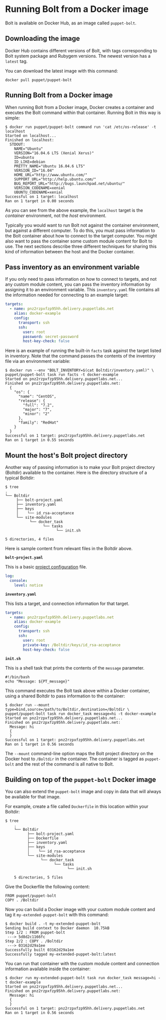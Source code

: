 # Running Bolt from a Docker image

Bolt is available on Docker Hub, as an image called `puppet-bolt`.

## Downloading the image

Docker Hub contains different versions of Bolt, with tags corresponding to Bolt
system package and Rubygem versions. The newest version has a `latest` tag.

You can download the latest image with this command:
```
docker pull puppet/puppet-bolt
```

## Running Bolt from a Docker image

When running Bolt from a Docker image, Docker creates a container and executes
the Bolt command within that container. Running Bolt in this way is simple:
```console
$ docker run puppet/puppet-bolt command run 'cat /etc/os-release' -t localhost
Started on localhost...
Finished on localhost:
  STDOUT:
    NAME="Ubuntu"
    VERSION="16.04.6 LTS (Xenial Xerus)"
    ID=ubuntu
    ID_LIKE=debian
    PRETTY_NAME="Ubuntu 16.04.6 LTS"
    VERSION_ID="16.04"
    HOME_URL="http://www.ubuntu.com/"
    SUPPORT_URL="http://help.ubuntu.com/"
    BUG_REPORT_URL="http://bugs.launchpad.net/ubuntu/"
    VERSION_CODENAME=xenial
    UBUNTU_CODENAME=xenial
Successful on 1 target: localhost
Ran on 1 target in 0.00 seconds
```

As you can see from the above example, the `localhost` target is the *container*
environment, not the *host* environment.

Typically you would want to run Bolt not against the container environment, but
against a different computer. To do this, you must pass information to the Bolt
container about how to connect to the target computer. You might also want to
pass the container some custom module content for Bolt to use. The next sections
describe three different techniques for sharing this kind of information between
the host and the Docker container.

## Pass inventory as an environment variable

If you only need to pass information on how to connect to targets, and not any
custom module content, you can pass the inventory information by assigning it to
an environment variable. This `inventory.yaml` file contains all the information
needed for connecting to an example target:

```yaml
targets:
  - name: pnz2rzpxfzp95hh.delivery.puppetlabs.net
    alias: docker-example
    config:
      transport: ssh
      ssh:
        user: root
        password: secret-password
        host-key-check: false
```

Here is an example of running the built-in `facts` task against the target
listed in inventory. Note that the command passes the contents of the inventory
file via an environment variable:

```console
$ docker run --env "BOLT_INVENTORY=$(cat Boltdir/inventory.yaml)" \
puppet/puppet-bolt task run facts -t docker-example
Started on pnz2rzpxfzp95hh.delivery.puppetlabs.net...
Finished on pnz2rzpxfzp95hh.delivery.puppetlabs.net:
  {
    "os": {
      "name": "CentOS",
      "release": {
        "full": "7.2",
        "major": "7",
        "minor": "2"
      },
      "family": "RedHat"
    }
  }
Successful on 1 target: pnz2rzpxfzp95hh.delivery.puppetlabs.net
Ran on 1 target in 0.55 seconds
```

## Mount the host's Bolt project directory

Another way of passing information is to make your Bolt project directory
(Boltdir) available to the container. Here is the directory structure of a
typical Boltdir:

```console
$ tree
.
└── Boltdir
     ├── bolt-project.yaml
     ├── inventory.yaml
     ├── keys
     │    └── id_rsa-acceptance
     └── site-modules
           └── docker_task
                 └── tasks
                       └── init.sh

5 directories, 4 files
```

Here is sample content from relevant files in the Boltdir above.

**`bolt-project.yaml`**

This is a basic [project configuration](configuring_bolt.md) file.

```yaml
log:
  console:
    level: notice
```

**`inventory.yaml`**

This lists a target, and connection information for that target.

```yaml
targets:
  - name: pnz2rzpxfzp95hh.delivery.puppetlabs.net
    alias: docker-example
    config:
      transport: ssh
      ssh:
        user: root
        private-key: /Boltdir/keys/id_rsa-acceptance
        host-key-check: false
```

**`init.sh`**

This is a shell task that prints the contents of the `message` parameter.

```shell script
#!/bin/bash
echo "Message: ${PT_message}"
```

This command executes the Bolt task above within a Docker container, using a
shared Boltdir to pass information to the container:

```console
$ docker run --mount type=bind,source=/path/to/Boltdir,destination=/Boltdir \
puppet/puppet-bolt task run docker_task message=hi -t docker-example
Started on pnz2rzpxfzp95hh.delivery.puppetlabs.net...
Finished on pnz2rzpxfzp95hh.delivery.puppetlabs.net:
  Message: hi
  {
  }
Successful on 1 target: pnz2rzpxfzp95hh.delivery.puppetlabs.net
Ran on 1 target in 0.56 seconds
```

The `--mount` command-line option maps the Bolt project directory on the Docker
host to `/Boltdir` in the container. The container is tagged as `puppet-bolt`
and the rest of the command is all native to Bolt.

## Building on top of the `puppet-bolt` Docker image

You can also extend the `puppet-bolt` image and copy in data that will always be
available for that image.

For example, create a file called `Dockerfile` in this location within your
Boltdir:

```console
$ tree
    .
    └── Boltdir
          ├── bolt-project.yaml
          ├── Dockerfile
          ├── inventory.yaml
          ├── keys
          │    └── id_rsa-acceptance
          └── site-modules
                └── docker_task
                      └── tasks
                            └── init.sh
    
    5 directories, 5 files
```

Give the Dockerfile the following content:

```
FROM puppet/puppet-bolt
COPY . /Boltdir
```

Now you can build a Docker image with your custom module content and tag it
`my-extended-puppet-bolt` with this command:

```console
$ docker build . -t my-extended-puppet-bolt
Sending build context to Docker daemon  10.75kB
Step 1/2 : FROM puppet-bolt
 ---> 5d8d2c1166fc
Step 2/2 : COPY . /Boltdir
 ---> 03162d29a1ee
Successfully built 03162d29a1ee
Successfully tagged my-extended-puppet-bolt:latest
```

You can run that container with the custom module content and connection
information available inside the container:

```console
$ docker run my-extended-puppet-bolt task run docker_task message=hi -t docker-example
Started on pnz2rzpxfzp95hh.delivery.puppetlabs.net...
Finished on pnz2rzpxfzp95hh.delivery.puppetlabs.net:
  Message: hi
  {
  }
Successful on 1 target: pnz2rzpxfzp95hh.delivery.puppetlabs.net
Ran on 1 target in 0.56 seconds
```
